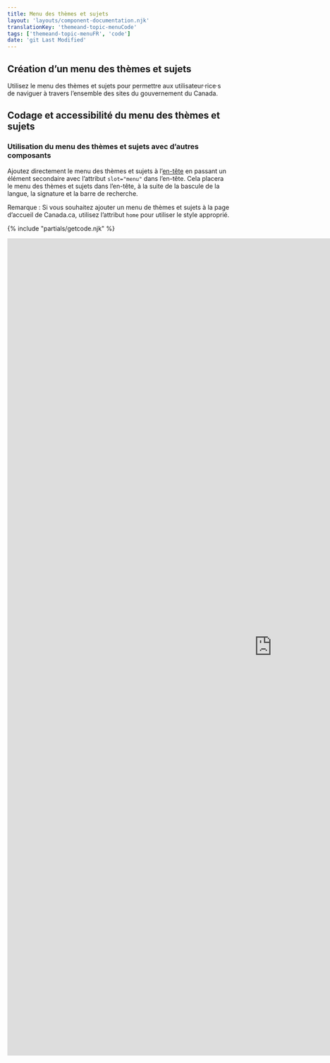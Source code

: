 ```yaml
---
title: Menu des thèmes et sujets
layout: 'layouts/component-documentation.njk'
translationKey: 'themeand-topic-menuCode'
tags: ['themeand-topic-menuFR', 'code']
date: 'git Last Modified'
---
```


## Création d’un menu des thèmes et sujets

Utilisez le menu des thèmes et sujets pour permettre aux utilisateur·rice·s de naviguer à travers l’ensemble des sites du gouvernement du Canada.

## Codage et accessibilité du menu des thèmes et sujets

### Utilisation du menu des thèmes et sujets avec d’autres composants

Ajoutez directement le menu des thèmes et sujets à l’<a href="{{ links.header }}">en-tête</a> en passant un élément secondaire avec l’attribut `slot="menu"` dans l’en-tête. Cela placera le menu des thèmes et sujets dans l’en-tête, à la suite de la bascule de la langue, la signature et la barre de recherche.

Remarque : Si vous souhaitez ajouter un menu de thèmes et sujets à la page d’accueil de Canada.ca, utilisez l’attribut `home` pour utiliser le style approprié.

{% include "partials/getcode.njk" %}

<iframe
  title="Survol des propriétés et des évènements relatifs à gcds-topic-menu."
  src="https://cds-snc.github.io/gcds-components/iframe.html?viewMode=docs&demo=true&singleStory=true&id=components-theme-and-topic-menu--events-properties"
  width="1200"
  height="1850"
  style="display: block; margin: 0 auto;"
  frameBorder="0"
  allow="clipboard-write"
></iframe>
